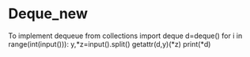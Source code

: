 # Deque_new
To implement dequeue
from collections import deque
d=deque()
for i in range(int(input())): 
  y,*z=input().split()
  getattr(d,y)(*z)
print(*d)
